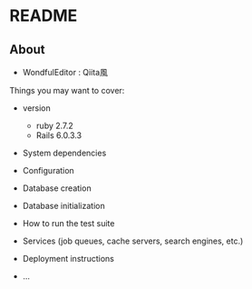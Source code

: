 # README

## About
* WondfulEditor : Qiita風

Things you may want to cover:

* version
  - ruby  2.7.2
  - Rails 6.0.3.3

* System dependencies

* Configuration

* Database creation

* Database initialization

* How to run the test suite

* Services (job queues, cache servers, search engines, etc.)

* Deployment instructions

* ...
